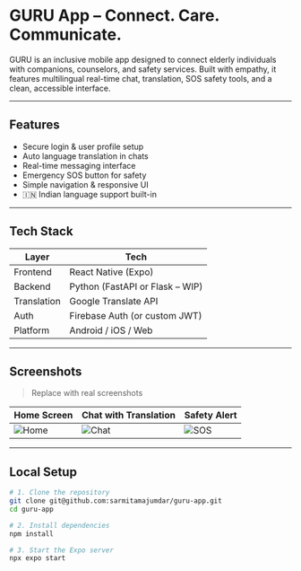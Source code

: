 # GURU App – Connect. Care. Communicate.

GURU is an inclusive mobile app designed to connect elderly individuals with companions, counselors, and safety services. Built with empathy, it features multilingual real-time chat, translation, SOS safety tools, and a clean, accessible interface.

---

## Features

- Secure login & user profile setup
- Auto language translation in chats
- Real-time messaging interface
- Emergency SOS button for safety
- Simple navigation & responsive UI
- 🇮🇳 Indian language support built-in

---

## Tech Stack

| Layer       | Tech                             |
|-------------|----------------------------------|
| Frontend    | React Native (Expo)              |
| Backend     | Python (FastAPI or Flask – WIP)  |
| Translation | Google Translate API             |
| Auth        | Firebase Auth (or custom JWT)    |
| Platform    | Android / iOS / Web              |

---

## Screenshots

> Replace with real screenshots

| Home Screen            | Chat with Translation     | Safety Alert       |
|------------------------|---------------------------|--------------------|
| ![Home](screenshots/home.png) | ![Chat](screenshots/chat.png) | ![SOS](screenshots/sos.png) |

---

## Local Setup

```bash
# 1. Clone the repository
git clone git@github.com:sarmitamajumdar/guru-app.git
cd guru-app

# 2. Install dependencies
npm install

# 3. Start the Expo server
npx expo start
